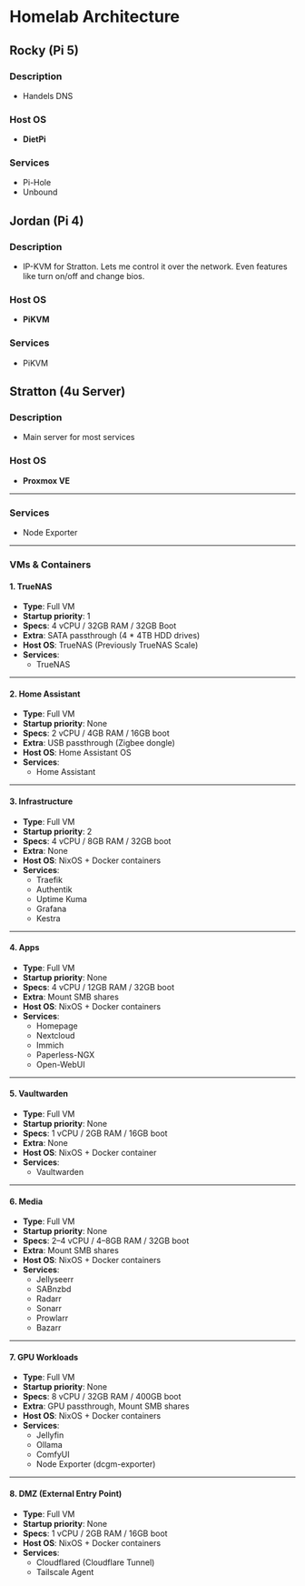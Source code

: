# Homelab Architecture

## Rocky (Pi 5)
### Description
- Handels DNS

### Host OS
- **DietPi**

### Services
- Pi-Hole
- Unbound



## Jordan (Pi 4)
### Description
- IP-KVM for Stratton. Lets me control it over the network. Even features like turn on/off and change bios.

### Host OS
- **PiKVM**

### Services
- PiKVM




## Stratton (4u Server)
### Description
- Main server for most services

### Host OS
- **Proxmox VE**

---

### Services
- Node Exporter

---

### VMs & Containers

#### 1. TrueNAS
- **Type**: Full VM
- **Startup priority**: 1
- **Specs**: 4 vCPU / 32GB RAM / 32GB Boot
- **Extra**: SATA passthrough (4 * 4TB HDD drives)
- **Host OS**: TrueNAS (Previously TrueNAS Scale)
- **Services**:
  - TrueNAS

---

#### 2. Home Assistant
- **Type**: Full VM
- **Startup priority**: None
- **Specs**: 2 vCPU / 4GB RAM / 16GB boot
- **Extra**: USB passthrough (Zigbee dongle)
- **Host OS**: Home Assistant OS
- **Services**:
  - Home Assistant

---

#### 3. Infrastructure
- **Type**: Full VM
- **Startup priority**: 2
- **Specs**: 4 vCPU / 8GB RAM / 32GB boot
- **Extra**: None
- **Host OS**: NixOS + Docker containers
- **Services**:
  - Traefik
  - Authentik
  - Uptime Kuma
  - Grafana
  - Kestra

---

#### 4. Apps
- **Type**: Full VM
- **Startup priority**: None
- **Specs**: 4 vCPU / 12GB RAM / 32GB boot
- **Extra**: Mount SMB shares
- **Host OS**: NixOS + Docker containers
- **Services**:
  - Homepage
  - Nextcloud
  - Immich
  - Paperless-NGX
  - Open-WebUI

---

#### 5. Vaultwarden
- **Type**: Full VM
- **Startup priority**: None
- **Specs**: 1 vCPU / 2GB RAM / 16GB boot
- **Extra**: None
- **Host OS**: NixOS + Docker container
- **Services**:
  - Vaultwarden

---

#### 6. Media
- **Type**: Full VM
- **Startup priority**: None
- **Specs**: 2–4 vCPU / 4–8GB RAM / 32GB boot
- **Extra**: Mount SMB shares
- **Host OS**: NixOS + Docker containers
- **Services**:
  - Jellyseerr
  - SABnzbd
  - Radarr
  - Sonarr
  - Prowlarr
  - Bazarr

---

#### 7. GPU Workloads
- **Type**: Full VM
- **Startup priority**: None
- **Specs**: 8 vCPU / 32GB RAM / 400GB boot
- **Extra**: GPU passthrough, Mount SMB shares
- **Host OS**: NixOS + Docker containers
- **Services**:
  - Jellyfin
  - Ollama
  - ComfyUI
  - Node Exporter (dcgm-exporter)

---

#### 8. DMZ (External Entry Point)
- **Type**: Full VM
- **Startup priority**: None
- **Specs**: 1 vCPU / 2GB RAM / 16GB boot
- **Host OS**: NixOS + Docker containers
- **Services**:
  - Cloudflared (Cloudflare Tunnel)
  - Tailscale Agent